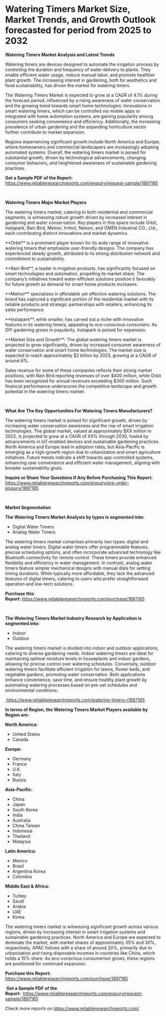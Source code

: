 <p><h1>Watering Timers Market Size, Market Trends, and Growth Outlook forecasted for period from 2025 to 2032</h1></p><p><strong>Watering Timers Market Analysis and Latest Trends</strong></p>
<p><p>Watering timers are devices designed to automate the irrigation process by controlling the duration and frequency of water delivery to plants. They enable efficient water usage, reduce manual labor, and promote healthier plant growth. The increasing interest in gardening, both for aesthetics and food sustainability, has driven the market for watering timers. </p><p>The Watering Timers Market is expected to grow at a CAGR of 4.1% during the forecast period, influenced by a rising awareness of water conservation and the growing trend towards smart home technologies. Innovations in smart watering timers, which can be controlled via mobile apps or integrated with home automation systems, are gaining popularity among consumers seeking convenience and efficiency. Additionally, the increasing prevalence of urban gardening and the expanding horticulture sector further contribute to market expansion. </p><p>Regions experiencing significant growth include North America and Europe, where homeowners and commercial landscapers are increasingly adopting automated systems. Overall, the watering timers market is poised for substantial growth, driven by technological advancements, changing consumer behaviors, and heightened awareness of sustainable gardening practices.</p></p>
<p><strong>Get a Sample PDF of the Report:&nbsp;</strong> <a href="https://www.reliableresearchreports.com/enquiry/request-sample/1897185?utm_campaign=3322&utm_medium=2&utm_source=Github&utm_content=ia&utm_term=11042025&utm_id=watering-timers">https://www.reliableresearchreports.com/enquiry/request-sample/1897185</a></p>
<p>&nbsp;</p>
<p><strong>Watering Timers Major Market Players</strong></p>
<p><p>The watering timers market, catering to both residential and commercial segments, is witnessing robust growth driven by increased interest in gardening and water conservation. Key players in this space include Orbit, Instapark, Rain Bird, Melnor, Irritrol, Nelson, and OMEN Industrial CO., Ltd., each contributing distinct innovations and market dynamics.</p><p>**Orbit** is a prominent player known for its wide range of innovative watering timers that emphasize user-friendly designs. The company has experienced steady growth, attributed to its strong distribution network and commitment to sustainability. </p><p>**Rain Bird**, a leader in irrigation products, has significantly focused on smart technologies and automation, propelling its market share. The company’s initiatives toward water-efficient solutions position it favorably for future growth as demand for smart home products increases.</p><p>**Melnor** specializes in affordable yet effective watering solutions. The brand has captured a significant portion of the residential market with its reliable products and strategic partnerships with retailers, enhancing its sales performance.</p><p>**Instapark**, while smaller, has carved out a niche with innovative features in its watering timers, appealing to eco-conscious consumers. As DIY gardening grows in popularity, Instapark is poised for expansion.</p><p>**Market Size and Growth**: The global watering timers market is projected to grow significantly, driven by increased consumer awareness of water conservation and smart home technologies. The market size is expected to reach approximately $2 billion by 2025, growing at a CAGR of around 6%.</p><p>Sales revenue for some of these companies reflects their strong market positions, with Rain Bird reporting revenues of over $400 million, while Orbit has been recognized for annual revenues exceeding $300 million. Such financial performance underscores the competitive landscape and growth potential in the watering timers market.</p></p>
<p>&nbsp;</p>
<p><strong>What Are The Key Opportunities For Watering Timers Manufacturers?</strong></p>
<p><p>The watering timers market is poised for significant growth, driven by increasing water conservation awareness and the rise of smart irrigation technologies. The global market, valued at approximately $XX million in 2022, is projected to grow at a CAGR of XX% through 2030, fueled by advancements in IoT-enabled devices and sustainable gardening practices. North America and Europe lead in adoption rates, but Asia-Pacific is emerging as a high-growth region due to urbanization and smart agriculture initiatives. Future trends indicate a shift towards app-controlled systems, enhancing user convenience and efficient water management, aligning with broader sustainability goals.</p></p>
<p><strong>Inquire or Share Your Questions If Any Before Purchasing This Report:</strong> <a href="https://www.reliableresearchreports.com/enquiry/pre-order-enquiry/1897185?utm_campaign=3322&utm_medium=2&utm_source=Github&utm_content=ia&utm_term=11042025&utm_id=watering-timers">https://www.reliableresearchreports.com/enquiry/pre-order-enquiry/1897185</a></p>
<p>&nbsp;</p>
<p><strong>Market Segmentation</strong></p>
<p><strong>The Watering Timers Market Analysis by types is segmented into:</strong></p>
<p><ul><li>Digital Water Timers</li><li>Analog Water Timers</li></ul></p>
<p><p>The watering timers market comprises primarily two types: digital and analog water timers. Digital water timers offer programmable features, precise scheduling options, and often incorporate advanced technology like Bluetooth connectivity for remote control. These timers provide enhanced flexibility and efficiency in water management. In contrast, analog water timers feature simpler mechanical designs with manual dials for setting timing durations. While typically more affordable, they lack the advanced features of digital timers, catering to users who prefer straightforward operation and low-tech solutions.</p></p>
<p><strong>Purchase this Report:&nbsp;</strong><a href="https://www.reliableresearchreports.com/purchase/1897185?utm_campaign=3322&utm_medium=2&utm_source=Github&utm_content=ia&utm_term=11042025&utm_id=watering-timers">https://www.reliableresearchreports.com/purchase/1897185</a></p>
<p>&nbsp;</p>
<p><strong>The Watering Timers Market Industry Research by Application is segmented into:</strong></p>
<p><ul><li>Indoor</li><li>Outdoor</li></ul></p>
<p><p>The watering timers market is divided into indoor and outdoor applications, catering to diverse gardening needs. Indoor watering timers are ideal for maintaining optimal moisture levels in houseplants and indoor gardens, allowing for precise control over watering schedules. Conversely, outdoor watering timers facilitate efficient irrigation for lawns, flower beds, and vegetable gardens, promoting water conservation. Both applications enhance convenience, save time, and ensure healthy plant growth by automating watering processes based on pre-set schedules and environmental conditions.</p></p>
<p><a href="https://www.reliableresearchreports.com/watering-timers-r1897185?utm_campaign=3322&utm_medium=2&utm_source=Github&utm_content=ia&utm_term=11042025&utm_id=watering-timers">&nbsp;https://www.reliableresearchreports.com/watering-timers-r1897185</a></p>
<p><strong>In terms of Region, the Watering Timers Market Players available by Region are:</strong></p>
<p>
    <p> <strong> North America: </strong>
        <ul>
            <li>United States</li>
            <li>Canada</li>
        </ul>
        </p> 
    <p> <strong> Europe: </strong>
        <ul>
            <li>Germany</li>
            <li>France</li>
            <li>U.K.</li>
            <li>Italy</li>
            <li>Russia</li>
        </ul>
        </p> 
    <p> <strong> Asia-Pacific: </strong>
        <ul>
            <li>China</li>
            <li>Japan</li>
            <li>South Korea</li>
            <li>India</li>
            <li>Australia</li>
            <li>China Taiwan</li>
            <li>Indonesia</li>
            <li>Thailand</li>
            <li>Malaysia</li>
        </ul>
        </p> 
    <p> <strong> Latin America: </strong>
        <ul>
            <li>Mexico</li>
            <li>Brazil</li>
            <li>Argentina Korea</li>
            <li>Colombia</li>
        </ul>
        </p> 
    <p> <strong> Middle East & Africa: </strong>
        <ul>
            <li>Turkey</li>
            <li>Saudi</li>
            <li>Arabia</li>
            <li>UAE</li>
            <li>Korea</li>
        </ul>
    </p>
    </p>
<p><p>The watering timers market is witnessing significant growth across various regions, driven by increasing interest in smart irrigation systems and sustainable gardening practices. North America and Europe are expected to dominate the market, with market shares of approximately 35% and 30%, respectively. APAC follows with a share of around 20%, primarily due to urbanization and rising disposable incomes in countries like China, which holds a 15% share. As eco-conscious consumerism grows, these regions are positioned for continued expansion.</p></p>
<p><strong>Purchase this Report: </strong><a href="https://www.reliableresearchreports.com/purchase/1897185?utm_campaign=3322&utm_medium=2&utm_source=Github&utm_content=ia&utm_term=11042025&utm_id=watering-timers">https://www.reliableresearchreports.com/purchase/1897185</a></p>
<p>&nbsp;<strong>Get a Sample PDF of the Report:&nbsp;&nbsp;</strong><a href="https://www.reliableresearchreports.com/enquiry/request-sample/1897185?utm_campaign=3322&utm_medium=2&utm_source=Github&utm_content=ia&utm_term=11042025&utm_id=watering-timers">https://www.reliableresearchreports.com/enquiry/request-sample/1897185</a></p>
<p><strong></strong></p>
<p>Check more reports on <a href="https://www.reliableresearchreports.com/?utm_campaign=3322&utm_medium=2&utm_source=Github&utm_content=ia&utm_term=11042025&utm_id=watering-timers">https://www.reliableresearchreports.com/</a></p>